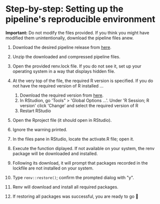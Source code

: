 # Step-by-step: Setting up the pipeline's reproducible environment

**Important:** Do not modify the files provided. If you think you might have modified them unintentionally, download the pipeline files anew.

1. Download the desired pipeline release from [here](https://github.com/marcelglueck/BEpipeR/releases).
2. Unzip the downloaded and compressed pipeline files.
3. Open the provided renv.lock file. If you do not see it, set up your operating system in a way that displays hidden file.
4. At the very top of the file, the required R version is specified.
If you do not have the required version of R installed ...
   1.  Download the required version from [here](https://cran.r-project.org/).
   2.  In RStudion, go 'Tools" > 'Global Options ...'. Under 'R Session; R version' click 'Change' and select the required version of R
   3.  Restart RStudio
   
6. Open the Rproject file (it should open in RStudio).
7. Ignore the warning printed.
8. In the files pane in RStudio, locate the activate.R file; open it.
9. Execute the function diplayed. If not available on your system, the renv package will be downloaded and installed.
10. Following its download, it will prompt that packages recorded in the lockfile are not installed on your system.
11. Type ```renv::restore()```; confirm the prompted dialog with "y".
12. Renv will download and install all required packages.
13. If restoring all packages was successful, you are ready to go 🥳

